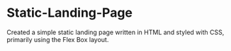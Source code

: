 # Static-Landing-Page

Created a simple static landing page written in HTML and styled with CSS, primarily using the Flex Box layout.
